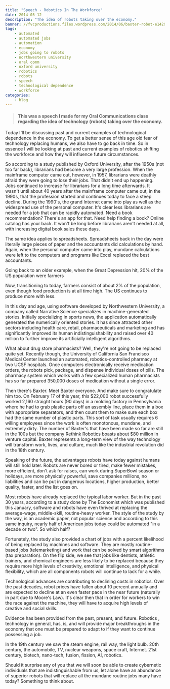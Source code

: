 ```yaml
---
title: "Speech - Robotics In The Workforce"
date: 2014-05-12
description: "The idea of robots taking over the economy."
banner: //fvcproductions.files.wordpress.com/2014/06/baxter-robot-e1429416178284.jpg?w=1024&h=436&crop=1
tags:
    - automated
    - automated jobs
    - automation
    - economy
    - jobs going to robots
    - northwestern university
    - oral comm
    - oxford university
    - robotics
    - robots
    - speech
    - technological dependence
    - workforce
categories:
    - blog
---
```


> #### This was a speech I made for my Oral Communications class regarding the idea of technology (robots) taking over the economy.

Today I'll be discussing past and current examples of technological dependence in the economy. To get a better sense of this age old fear of technology replacing humans, we also have to go back in time. So in essence I will be looking at past and current examples of robotics shifting the workforce and how they will influence future circumstances.

So according to a study published by Oxford University, after the 1950s (not too far back), librarians had become a very large profession. When the mainframe computer came out, however, in 1957, librarians were deathly afraid they were going to lose their jobs. That didn't end up happening. Jobs continued to increase for librarians for a long time afterwards. It wasn't until about 40 years after the mainframe computer came out, in the 1990s, that the profession started and continues today to face a steep decline. During the 1990's, the grand Internet came into play as well as the widespread use of the personal computer. It's clear less librarians are needed for a job that can be rapidly automated. Need a book recommendation? There's an app for that. Need help finding a book? Online catalog has your back. It won't be long before librarians aren't needed at all, with increasing digital book sales these days.

The same idea applies to spreadsheets. Spreadsheets back in the day were literally large pieces of paper and the accountants did calculations by hand. Again, when the personal computer came into play, mundane calculations were left to the computers and programs like Excel replaced the best accountants.

Going back to an older example, when the Great Depression hit, 20% of the US population were farmers

Now, transitioning to today, farmers consist of about 2% of the population, even though food production is at all time high. The US continues to produce more with less.

In this day and age, using software developed by Northwestern University, a company called Narrative Science specializes in machine-generated stories. Initially specializing in sports news, the application automatically generated the numerically oriented stories. It has since attracted other sectors including health care, retail, pharmaceuticals and marketing and has significantly improved its human indistinguishability and raised over 40 million to further improve its artificially intelligent algorithms.

What about drug store pharmacists? Well, they're not going to be replaced quite yet. Recently though, the University of California San Francisco Medical Center launched an automated, robotics-controlled pharmacy at two UCSF hospitals. Once computers electronically receive medication orders, the robots pick, package, and dispense individual doses of pills. The pharmacy system which works with a few specialized human pharmacists has so far prepared 350,000 doses of medication without a single error.

Then there's Baxter. Meet Baxter everyone. And make sure to congratulate him too. On February 17 of this year, this \$22,000 robot successfully worked 2,160 straight hours (90 days) in a molding factory in Pennsylvania where he had to grab plastic parts off an assembly line, place them in a box with appropriate separators, and then count them to make sure each box had the same number of plastic parts. This sort of task usually requires 6 willing employees since the work is often monotonous, mundane, and extremely dirty. The number of Baxter's that have been made so far are still in the 100s but the company Rethink Robotics boasts about \$80 million in venture capital. Baxter represents a long-term view of the way technology will transform work, lives, and culture, much like the industrial revolution did in the 18th century.

Speaking of the future, the advantages robots have today against humans will still hold later. Robots are never bored or tired, make fewer mistakes, more efficient, don't ask for raises, can work during SuperBowl season or holidays, are more physically powerful, save companies millions, no liabilities and can be put in dangerous locations, higher production, better quality, faster, and the list goes on.

Most robots have already replaced the typical labor worker. But in the past 30 years, according to a study done by The Economist which was published this January, software and robots have even thrived at replacing the average-wage, middle-skill, routine-heavy worker. The style of the study by the way, is an academic paper, not popular science and according to this same inquiry, nearly half of American jobs today could be automated "in a decade or two". So which half?

Fortunately, the study also provided a chart of jobs with a percent likelihood of being replaced by machines and software. They are mostly routine-based jobs (telemarketing) and work that can be solved by smart algorithms (tax preparation). On the flip side, we see that jobs like dentists, athletic trainers, and chemical engineers are less likely to be replaced because they require more high levels of creativity, emotional intelligence, and physical flexibility, which are all components robots will continue to lack for a while.

Technological advances are contributing to declining costs in robotics. Over the past decades, robot prices have fallen about 10 percent annually and are expected to decline at an even faster pace in the near future (naturally in part due to Moore's Law). It's clear then that in order for workers to win the race against the machine, they will have to acquire high levels of creative and social skills.

Evidence has been provided from the past, present, and future. Robotics , technology in general, has, is, and will provide major breakthroughs in the economy that one must be prepared to adapt to if they want to continue possessing a job.

In the 19th century we saw the steam engine, rail way, the light bulb. 20th century, the automobile, TV, nuclear weapons, space craft, Internet. 21st century, biotech, nano-tech, fusion, fission, AI, robotics.

Should it surprise any of you that we will soon be able to create cybernetic individuals that are indistinguishable from us, let alone have an abundance of superior robots that will replace all the mundane routine jobs many have today? Something to think about.
